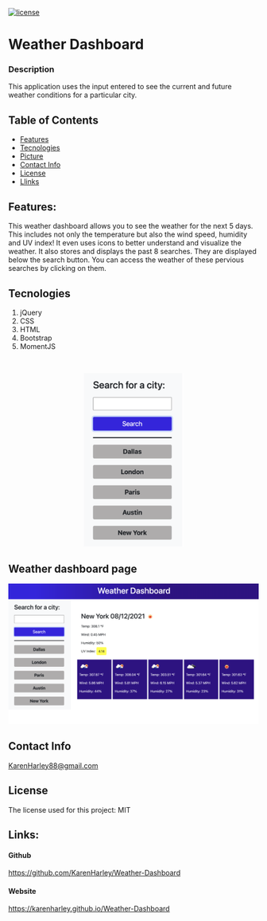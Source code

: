 [![license](https://img.shields.io/github/license/DAVFoundation/captain-n3m0.svg?style=flat-square)](https://github.com/DAVFoundation/captain-n3m0/blob/master/LICENSE)

# Weather Dashboard

### Description
This application uses the input entered to see the current and future weather conditions for a particular city.

## Table of Contents

- [Features](#features)
- [Tecnologies](#tecnologies)
- [Picture](#weather-dashboard-page)
- [Contact Info](#contact-info)
- [License](#license)
- [Llinks](#links)

## Features:
This weather dashboard allows you to see the weather for the next 5 days. This includes not only the temperature but also the wind speed, humidity and UV index! It even uses icons to better understand and visualize the weather. It also stores and displays the past 8 searches. They are displayed below the search button. You can access the weather of these pervious searches by clicking on them. 

 ## Tecnologies

1. jQuery
2. CSS
3. HTML
4. Bootstrap
5. MomentJS
 
<br />

<p align="center">
  <img width="200" src="./pics/pastSearches.png" alt="past searches">
</p>

 ## Weather dashboard page
 ![full webpage](./pics/website.png)


## Contact Info 

KarenHarley88@gmail.com

## License

The license used for this project: MIT
 
## Links:
 

#### Github

https://github.com/KarenHarley/Weather-Dashboard

#### Website

https://karenharley.github.io/Weather-Dashboard
